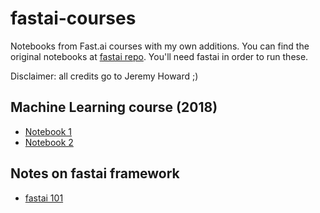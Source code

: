 # fastai-courses
Notebooks from Fast.ai courses with my own additions. You can find the original notebooks at [fastai repo](https://github.com/fastai/fastai/tree/master/courses). You'll need fastai in order to run these.

Disclaimer: all credits go to Jeremy Howard ;)

## Machine Learning course (2018)
* [Notebook 1](https://nbviewer.jupyter.org/github/pyjaime/fastai-courses/blob/master/machine-learning-2018/lesson1-rf.ipynb)
* [Notebook 2](https://nbviewer.jupyter.org/github/pyjaime/fastai-courses/blob/master/machine-learning-2018/lesson2-rf.ipynb)

## Notes on fastai framework
* [fastai 101](https://nbviewer.jupyter.org/github/pyjaime/fastai-courses/blob/master/fastai-101.ipynb)